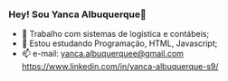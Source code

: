 ### Hey! Sou Yanca Albuquerque👋

- 🔭 Trabalho com sistemas de logística e contábeis;
- 🌱 Estou estudando Programação, HTML, Javascript;
- 📫 e-mail: yanca.albuquerquee@gmail.com
https://www.linkedin.com/in/yanca-albuquerque-s9/
